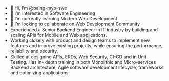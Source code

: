 - 👋 Hi, I’m @paing-myo-swe
- 👀 I’m interested in Software Engineering
- 🌱 I’m currently learning Modern Web Development
- 💞️ I’m looking to collaborate on Web Development Community
- Experienced a Senior Backend Engineer in IT industry by building and
scaling APIs for Mobile and Web applications.
- Working closely with product and design teams to
implement new features and improve existing projects, while ensuring the performance, reliability
and security.
- Skilled at designing APIs, ERDs, Web Security, CI-CD and in Unit Testing. Has in-
depth training in both Monolithic and Micro-services Backend architecture, Agile software
development lifecycle, frameworks and optimizing applications.

<!---
paing-myo-swe/paing-myo-swe is a ✨ special ✨ repository because its `README.md` (this file) appears on your GitHub profile.
You can click the Preview link to take a look at your changes.
--->
